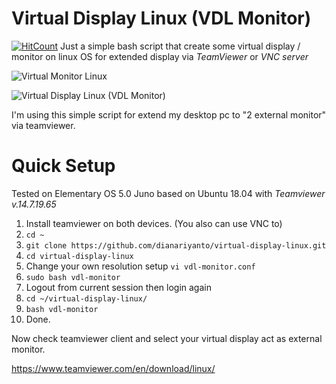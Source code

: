 # Virtual Display Linux (VDL Monitor)
[![HitCount](http://hits.dwyl.com/dianariyanto/virtual-display-linux.svg)](http://hits.dwyl.com/dianariyanto/virtual-display-linux)
Just a simple bash script that create some virtual display / monitor on linux OS for extended display via *TeamViewer* or *VNC server*

![Virtual Monitor Linux](https://raw.githubusercontent.com/dianariyanto/virtual-display-linux/master/Screenshot2.png)

![Virtual Display Linux (VDL Monitor)](https://raw.githubusercontent.com/dianariyanto/virtual-display-linux/master/Screenshot.png)

I'm using this simple script for extend my desktop pc to "2 external monitor" via teamviewer.

# Quick Setup

Tested on Elementary OS 5.0 Juno based on Ubuntu 18.04 with *Teamviewer v.14.7.19.65*

1. Install teamviewer on both devices. (You also can use VNC to)
2. `cd ~`
3. `git clone https://github.com/dianariyanto/virtual-display-linux.git`
4. `cd virtual-display-linux`
5. Change your own resolution setup `vi vdl-monitor.conf`
6. `sudo bash vdl-monitor`
7. Logout from current session then login again
8. `cd ~/virtual-display-linux/`
9. `bash vdl-monitor`
10. Done.

Now check teamviewer client and select your virtual display act as external monitor.

https://www.teamviewer.com/en/download/linux/
